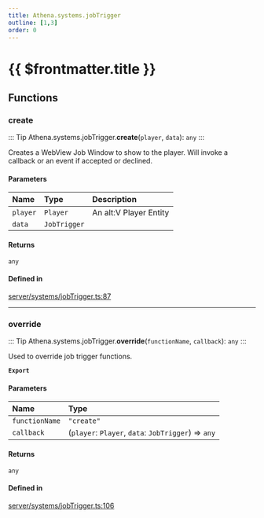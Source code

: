 ```yaml
---
title: Athena.systems.jobTrigger
outline: [1,3]
order: 0
---
```


# {{ $frontmatter.title }}


## Functions

### create

::: Tip
Athena.systems.jobTrigger.**create**(`player`, `data`): `any`
:::

Creates a WebView Job Window to show to the player.
Will invoke a callback or an event if accepted or declined.

#### Parameters

| Name | Type | Description |
| :------ | :------ | :------ |
| `player` | `Player` | An alt:V Player Entity |
| `data` | `JobTrigger` |  |

#### Returns

`any`

#### Defined in

[server/systems/jobTrigger.ts:87](https://github.com/Stuyk/altv-athena/blob/6013452/src/core/server/systems/jobTrigger.ts#L87)

___

### override

::: Tip
Athena.systems.jobTrigger.**override**(`functionName`, `callback`): `any`
:::

Used to override job trigger functions.

**`Export`**

#### Parameters

| Name | Type |
| :------ | :------ |
| `functionName` | ``"create"`` |
| `callback` | (`player`: `Player`, `data`: `JobTrigger`) => `any` |

#### Returns

`any`

#### Defined in

[server/systems/jobTrigger.ts:106](https://github.com/Stuyk/altv-athena/blob/6013452/src/core/server/systems/jobTrigger.ts#L106)
